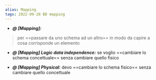 ```yaml
---
alias: Mapping
tags: 2022-09-28 BD mapping
---
```


- ***@ [Mapping]:***
> per ==passare da uno schema ad un altro== in modo da capire a cosa corrisponde un elemento
<!--ID: 1670236971075-->


- ***@ [Mapping] Logic data independence:***
	se voglio ==cambiare lo schema concettuale== senza cambiare quello fisico
<!--ID: 1670236971079-->


- ***@ [Mapping] Physical:***
	devo ==cambiare lo schema fisico== senza cambiare quello concettuale
<!--ID: 1670236971084-->
